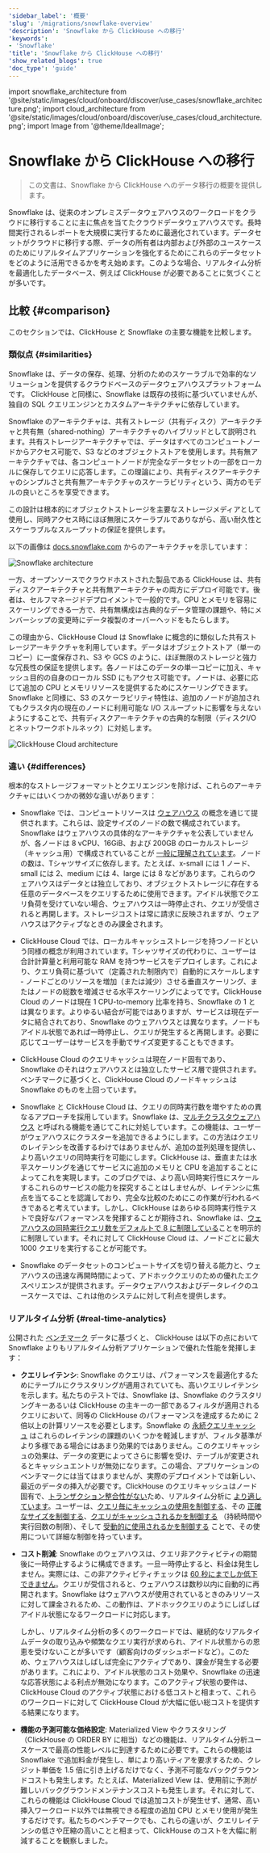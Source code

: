 ```yaml
---
'sidebar_label': '概要'
'slug': '/migrations/snowflake-overview'
'description': 'Snowflake から ClickHouse への移行'
'keywords':
- 'Snowflake'
'title': 'Snowflake から ClickHouse への移行'
'show_related_blogs': true
'doc_type': 'guide'
---
```


import snowflake_architecture from '@site/static/images/cloud/onboard/discover/use_cases/snowflake_architecture.png';
import cloud_architecture from '@site/static/images/cloud/onboard/discover/use_cases/cloud_architecture.png';
import Image from '@theme/IdealImage';


# Snowflake から ClickHouse への移行

> この文書は、Snowflake から ClickHouse へのデータ移行の概要を提供します。

Snowflake は、従来のオンプレミスデータウェアハウスのワークロードをクラウドに移行することに主に焦点を当てたクラウドデータウェアハウスです。長時間実行されるレポートを大規模に実行するために最適化されています。データセットがクラウドに移行する際、データの所有者は内部および外部のユースケースのためにリアルタイムアプリケーションを強化するためにこれらのデータセットをどのように活用できるかを考え始めます。このような場合、リアルタイム分析を最適化したデータベース、例えば ClickHouse が必要であることに気づくことが多いです。

## 比較 {#comparison}

このセクションでは、ClickHouse と Snowflake の主要な機能を比較します。

### 類似点 {#similarities}

Snowflake は、データの保存、処理、分析のためのスケーラブルで効率的なソリューションを提供するクラウドベースのデータウェアハウスプラットフォームです。 
ClickHouse と同様に、Snowflake は既存の技術に基づいていませんが、独自の SQL クエリエンジンとカスタムアーキテクチャに依存しています。

Snowflake のアーキテクチャは、共有ストレージ（共有ディスク）アーキテクチャと共有無（shared-nothing）アーキテクチャのハイブリッドとして説明されます。共有ストレージアーキテクチャでは、データはすべてのコンピュートノードからアクセス可能で、S3 などのオブジェクトストアを使用します。共有無アーキテクチャでは、各コンピュートノードが完全なデータセットの一部をローカルに保存してクエリに応答します。この理論により、共有ディスクアーキテクチャのシンプルさと共有無アーキテクチャのスケーラビリティという、両方のモデルの良いところを享受できます。

この設計は根本的にオブジェクトストレージを主要なストレージメディアとして使用し、同時アクセス時にほぼ無限にスケーラブルでありながら、高い耐久性とスケーラブルなスループットの保証を提供します。

以下の画像は [docs.snowflake.com](https://docs.snowflake.com/en/user-guide/intro-key-concepts) からのアーキテクチャを示しています：

<Image img={snowflake_architecture} size="md" alt="Snowflake architecture" />

一方、オープンソースでクラウドホストされた製品である ClickHouse は、共有ディスクアーキテクチャと共有無アーキテクチャの両方にデプロイ可能です。後者は、セルフマネージドデプロイメントで一般的です。CPU とメモリを容易にスケーリングできる一方で、共有無構成は古典的なデータ管理の課題や、特にメンバーシップの変更時にデータ複製のオーバーヘッドをもたらします。

この理由から、ClickHouse Cloud は Snowflake に概念的に類似した共有ストレージアーキテクチャを利用しています。データはオブジェクトストア（単一のコピー）に一度保存され、S3 や GCS のように、ほぼ無限のストレージと強力な冗長性の保証を提供します。各ノードはこのデータの単一コピーに加え、キャッシュ目的の自身のローカル SSD にもアクセス可能です。ノードは、必要に応じて追加の CPU とメモリリソースを提供するためにスケーリングできます。Snowflake と同様に、S3 のスケーラビリティ特性は、追加のノードが追加されてもクラスタ内の現在のノードに利用可能な I/O スループットに影響を与えないようにすることで、共有ディスクアーキテクチャの古典的な制限（ディスクI/O とネットワークボトルネック）に対処します。

<Image img={cloud_architecture} size="md" alt="ClickHouse Cloud architecture" />

### 違い {#differences}

根本的なストレージフォーマットとクエリエンジンを除けば、これらのアーキテクチャにはいくつかの微妙な違いがあります：

* Snowflake では、コンピュートリソースは [ウェアハウス](https://docs.snowflake.com/en/user-guide/warehouses) の概念を通じて提供されます。これらは、設定サイズのノードの数で構成されています。Snowflake はウェアハウスの具体的なアーキテクチャを公表していませんが、各ノードは 8 vCPU、16GiB、および 200GB のローカルストレージ（キャッシュ用）で構成されていることが [一般に理解されています](https://select.dev/posts/snowflake-warehouse-sizing)。ノードの数は、Tシャツサイズに依存します。たとえば、x-small には 1 ノード、small には 2、medium には 4、large には 8 などがあります。これらのウェアハウスはデータとは独立しており、オブジェクトストレージに存在する任意のデータベースをクエリするために使用できます。アイドル状態でクエリ負荷を受けていない場合、ウェアハウスは一時停止され、クエリが受信されると再開します。ストレージコストは常に請求に反映されますが、ウェアハウスはアクティブなときのみ課金されます。

* ClickHouse Cloud では、ローカルキャッシュストレージを持つノードという同様の概念が利用されています。Tシャツサイズの代わりに、ユーザーは合計計算量と利用可能な RAM を持つサービスをデプロイします。これにより、クエリ負荷に基づいて（定義された制限内で）自動的にスケールします - ノードごとのリソースを増加（または減少）させる垂直スケーリング、またはノードの総数を増減させる水平スケーリングによってです。ClickHouse Cloud のノードは現在 1 CPU-to-memory 比率を持ち、Snowflake の 1 とは異なります。よりゆるい結合が可能ではありますが、サービスは現在データに結合されており、Snowflake のウェアハウスとは異なります。ノードもアイドル状態であれば一時停止し、クエリが発生すると再開します。必要に応じてユーザーはサービスを手動でサイズ変更することもできます。

* ClickHouse Cloud のクエリキャッシュは現在ノード固有であり、Snowflake のそれはウェアハウスとは独立したサービス層で提供されます。ベンチマークに基づくと、ClickHouse Cloud のノードキャッシュは Snowflake のものを上回っています。

* Snowflake と ClickHouse Cloud は、クエリの同時実行数を増やすための異なるアプローチを採用しています。Snowflake は、[マルチクラスタウェアハウス](https://docs.snowflake.com/en/user-guide/warehouses-multicluster#benefits-of-multi-cluster-warehouses) と呼ばれる機能を通じてこれに対処しています。この機能は、ユーザーがウェアハウスにクラスターを追加できるようにします。この方法はクエリのレイテンシを改善するわけではありませんが、追加の並列処理を提供し、より高いクエリの同時実行を可能にします。ClickHouse は、垂直または水平スケーリングを通じてサービスに追加のメモリと CPU を追加することによってこれを実現します。このブログでは、より高い同時実行性にスケールするこれらのサービスの能力を探究することはしませんが、レイテンシに焦点を当てることを認識しており、完全な比較のためにこの作業が行われるべきであると考えています。しかし、ClickHouse はあらゆる同時実行性テストで良好なパフォーマンスを発揮することが期待され、Snowflake は、[ウェアハウスの同時実行クエリ数をデフォルトで 8 に制限している](https://docs.snowflake.com/en/sql-reference/parameters#max-concurrency-level)ことを明示的に制限しています。それに対して ClickHouse Cloud は、ノードごとに最大 1000 クエリを実行することが可能です。

* Snowflake のデータセットのコンピュートサイズを切り替える能力と、ウェアハウスの迅速な再開時間によって、アドホッククエリのための優れたエクスペリエンスが提供されます。データウェアハウスおよびデータレイクのユースケースでは、これは他のシステムに対して利点を提供します。

### リアルタイム分析 {#real-time-analytics}

公開された [ベンチマーク](https://benchmark.clickhouse.com/#system=+%E2%98%81w|%EF%B8%8Fr|C%20c|nfe&type=-&machine=-ca2|gl|6ax|6ale|3al&cluster_size=-&opensource=-&tuned=+n&metric=hot&queries=-) データに基づくと、
ClickHouse は以下の点において Snowflake よりもリアルタイム分析アプリケーションで優れた性能を発揮します：

* **クエリレイテンシ**: Snowflake のクエリは、パフォーマンスを最適化するためにテーブルにクラスタリングが適用されていても、高いクエリレイテンシを示します。私たちのテストでは、Snowflake は、Snowflake のクラスタリングキーあるいは ClickHouse の主キーの一部であるフィルタが適用されるクエリにおいて、同等の ClickHouse のパフォーマンスを達成するために 2 倍以上の計算リソースを必要とします。Snowflake の [永続クエリキャッシュ](https://docs.snowflake.com/en/user-guide/querying-persisted-results) はこれらのレイテンシの課題のいくつかを軽減しますが、フィルタ基準がより多様である場合にはあまり効果的ではありません。このクエリキャッシュの効果は、データの変更によってさらに影響を受け、テーブルが変更されるとキャッシュエントリが無効になります。この場合、アプリケーションのベンチマークには当てはまりませんが、実際のデプロイメントでは新しい、最近のデータの挿入が必要です。ClickHouse のクエリキャッシュはノード固有で、[トランザクション整合性がない](https://clickhouse.com/blog/introduction-to-the-clickhouse-query-cache-and-design)ため、リアルタイム分析に [より適しています](https://clickhouse.com/blog/introduction-to-the-clickhouse-query-cache-and-design)。ユーザーは、[クエリ毎にキャッシュの使用を制御する](https://operations/settings/settings#use_query_cache)、その [正確なサイズを制御する](https://operations/settings/settings#query_cache_max_size_in_bytes)、[クエリがキャッシュされるかを制御する](https://operations/settings/settings#enable_writes_to_query_cache) （持続時間や実行回数の制限）、そして [受動的に使用されるかを制御する](https://clickhouse.com/blog/introduction-to-the-clickhouse-query-cache-and-design#using-logs-and-settings) ことで、その使用について詳細な制御を持っています。

* **コスト削減**: Snowflake のウェアハウスは、クエリ非アクティビティの期間後に一時停止するように構成できます。一旦一時停止すると、料金は発生しません。実際には、この非アクティビティチェックは [60 秒にまでしか低下できません](https://docs.snowflake.com/en/sql-reference/sql/alter-warehouse)。クエリが受信されると、ウェアハウスは数秒以内に自動的に再開されます。Snowflake はウェアハウスが使用されているときのみリソースに対して課金されるため、この動作は、アドホッククエリのようにしばしばアイドル状態になるワークロードに対応します。

  しかし、リアルタイム分析の多くのワークロードでは、継続的なリアルタイムデータの取り込みや頻繁なクエリ実行が求められ、アイドル状態からの恩恵を受けないことが多いです（顧客向けのダッシュボードなど）。このため、ウェアハウスはしばしば完全にアクティブであり、課金が発生する必要があります。これにより、アイドル状態のコスト効果や、Snowflake の迅速な応答状態による利点が無効になります。このアクティブ状態の要件は、ClickHouse Cloud のアクティブ状態における低コストと相まって、これらのワークロードに対して ClickHouse Cloud が大幅に低い総コストを提供する結果になります。

* **機能の予測可能な価格設定**: Materialized View やクラスタリング（ClickHouse の ORDER BY に相当）などの機能は、リアルタイム分析ユースケースで最高の性能レベルに到達するために必要です。これらの機能は Snowflake で追加料金が発生し、単により高いティアを要求するため、クレジット単価を 1.5 倍に引き上げるだけでなく、予測不可能なバックグラウンドコストも発生します。たとえば、Materialized View は、使用前に予測が難しいバックグラウンドメンテナンスコストも発生します。それに対して、これらの機能は ClickHouse Cloud では追加コストが発生せず、通常、高い挿入ワークロード以外では無視できる程度の追加 CPU とメモリ使用が発生するだけです。私たちのベンチマークでも、これらの違いが、クエリレイテンシの低さや圧縮の高いことと相まって、ClickHouse のコストを大幅に削減することを観察しました。
